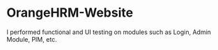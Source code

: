 # OrangeHRM-Website
I performed functional and UI testing on modules such as Login, Admin Module, PIM, etc.
